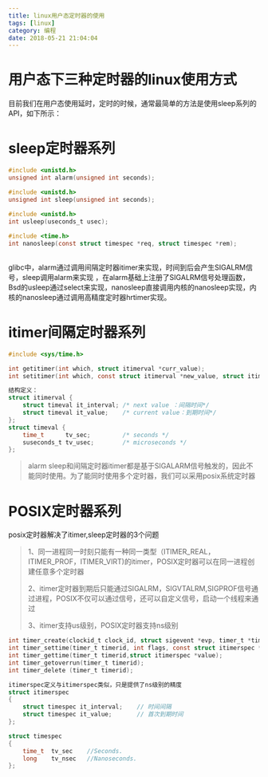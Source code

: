 ```yaml
---
title: linux用户态定时器的使用
tags: [linux]
category: 编程
date: 2018-05-21 21:04:04
---
```


#  用户态下三种定时器的linux使用方式

目前我们在用户态使用延时，定时的时候，通常最简单的方法是使用sleep系列的API，如下所示：

# sleep定时器系列

```c
#include <unistd.h>
unsigned int alarm(unsigned int seconds);

#include <unistd.h>
unsigned int sleep(unsigned int seconds);

#include <unistd.h>
int usleep(useconds_t usec);
    
#include <time.h>
int nanosleep(const struct timespec *req, struct timespec *rem);
                                            
```

glibc中，alarm通过调用间隔定时器itimer来实现，时间到后会产生SIGALRM信号，sleep调用alarm来实现 ，在alarm基础上注册了SIGALRM信号处理函数，Bsd的usleep通过select来实现，nanosleep直接调用内核的nanosleep实现，内核的nanosleep通过调用高精度定时器hrtimer实现。

# itimer间隔定时器系列

```c
#include <sys/time.h>

int getitimer(int which, struct itimerval *curr_value);
int setitimer(int which, const struct itimerval *new_value, struct itimerval *old_value);

结构定义：
struct itimerval {
    struct timeval it_interval; /* next value ：间隔时间*/
    struct timeval it_value;    /* current value：到期时间*/
};
struct timeval {
    time_t      tv_sec;         /* seconds */
    suseconds_t tv_usec;        /* microseconds */
};
```

> alarm sleep和间隔定时器itimer都是基于SIGALARM信号触发的，因此不能同时使用。为了能同时使用多个定时器，我们可以采用posix系统定时器

# POSIX定时器系列

posix定时器解决了itimer,sleep定时器的3个问题

> 1、同一进程同一时刻只能有一种同一类型（ITIMER_REAL，ITIMER_PROF，ITIMER_VIRT)的itimer，POSIX定时器可以在同一进程创建任意多个定时器
>
> 2、itimer定时器到期后只能通过SIGALRM，SIGVTALRM,SIGPROF信号通过进程，POSIX不仅可以通过信号，还可以自定义信号，启动一个线程来通过
>
> 3、itimer支持us级别，POSIX定时器支持ns级别

```c
int timer_create(clockid_t clock_id, struct sigevent *evp, timer_t *timerid)；
int timer_settime(timer_t timerid, int flags, const struct itimerspec *value, struct itimerspect *ovalue);
int timer_gettime(timer_t timerid,struct itimerspec *value);
int timer_getoverrun(timer_t timerid);
int timer_delete (timer_t timerid);

itimerspec定义与itimerspec类似，只是提供了ns级别的精度
struct itimerspec
{
    struct timespec it_interval;    // 时间间隔
    struct timespec it_value;       // 首次到期时间
};

struct timespec
{
    time_t  tv_sec    //Seconds.
    long    tv_nsec   //Nanoseconds.
};
```

